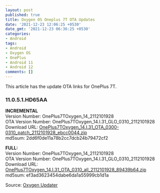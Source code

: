 ```yaml
---
layout: post
published: true
title: Oxygen OS Oneplus 7T OTA Updates
date: '2021-12-23 12:06:25 +0530'
date_gmt: '2021-12-23 06:36:25 +0530'
categories:
- Android
tags:
- Android
- Oxygen OS
- OnePlus
- Android 11
- Android 12
comments: []
---
```

This article has the update OTA links for OnePlus 7T.

### 11.0.5.1.HD65AA
**INCREMENTAL**  
Version Number:	OnePlus7TOxygen_14_2112101928  
OTA Version Number:	OnePlus7TOxygen_14.I.31_GLO_0310_2112101928  
Download URL: [OnePlus7TOxygen_14.I.31_OTA_0300-0310_patch_2112101928_ebcc0044.zip](https://otafsg-cost-az.coloros.com/OnePlus7T/OnePlus7TOxygen_14.I.31_GLO_0310_2112101928/patch/amazone2/GLO/OnePlus7TOxygen/OnePlus7TOxygen_14.I.31_GLO_0310_2112101928/OnePlus7TOxygen_14.I.31_OTA_0300-0310_patch_2112101928_ebcc0044.zip)  
md5sum: 2dd6f0de11a78b2cc7dcb24b79472cf2  

**FULL:**  
Version Number:	OnePlus7TOxygen_14_2112101928  
OTA Version Number:	OnePlus7TOxygen_14.I.31_GLO_0310_2112101928  
Download URL: [OnePlus7TOxygen_14.I.31_OTA_0310_all_2112101928_89439b64.zip](https://otafsg-cost-az.coloros.com/OnePlus7T/OnePlus7TOxygen_14.I.31_GLO_0310_2112101928/patch/amazone2/GLO/OnePlus7TOxygen/OnePlus7TOxygen_14.I.31_GLO_0310_2112101928/OnePlus7TOxygen_14.I.31_OTA_0310_all_2112101928_89439b64.zip)  
md5sum: ef3ad3623454dabe6da1a55999cb1d1a  

Source: [Oxygen Updater](https://github.com/oxygen-updater/oxygen-updater)